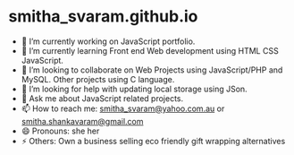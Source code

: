 # smitha_svaram.github.io
- 🔭 I’m currently working on JavaScript portfolio.
- 🌱 I’m currently learning Front end Web development using HTML CSS JavaScript. 
- 👯 I’m looking to collaborate on Web Projects using JavaScript/PHP and MySQL. Other projects using C language. 
- 🤔 I’m looking for help with updating local storage using JSon.
- 💬 Ask me about JavaScript related projects.
- 📫 How to reach me: smitha_svaram@yahoo.com.au or smitha.shankavaram@gmail.com
- 😄 Pronouns: she her
- ⚡ Others: Own a business selling eco friendly gift wrapping alternatives
